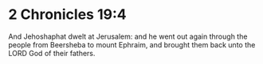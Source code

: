 # 2 Chronicles 19:4

And Jehoshaphat dwelt at Jerusalem: and he went out again through the people from Beersheba to mount Ephraim, and brought them back unto the LORD God of their fathers.